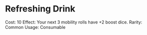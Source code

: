 # Refreshing Drink

Cost: 10
Effect: Your next 3 mobility rolls have +2 boost dice.
Rarity: Common
Usage: Consumable
